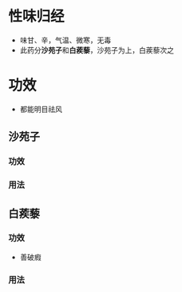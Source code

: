 # 性味归经
- 味甘、辛，气温、微寒，无毒
- 此药分**沙苑子**和**白蒺藜**，沙苑子为上，白蒺藜次之
# 功效
- 都能明目祛风
## 沙苑子
### 功效
### 用法
## 白蒺藜
### 功效
- 善破瘕 
### 用法